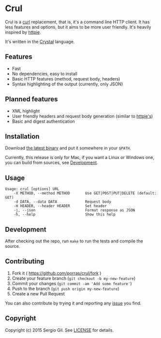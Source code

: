 # Crul

Crul is a [curl](http://curl.haxx.se/) replacement, that is, it's a command line
HTTP client. It has less features and options, but it aims to be more user
friendly. It's heavily inspired by
[httpie](https://github.com/jakubroztocil/httpie).

It's written in the [Crystal](http://crystal-lang.org/) language.

## Features

* Fast
* No dependencies, easy to install
* Basic HTTP features (method, request body, headers)
* Syntax highlighting of the output (currently, only JSON)

## Planned features

* XML highlight
* User friendly headers and request body generation (similar to
[httpie's](https://github.com/jakubroztocil/httpie#request-items))
* Basic and digest authentication

## Installation

Download [the latest
binary](https://github.com/porras/crul/releases/download/v0.0.1a/crul) and put
it somewhere in your `$PATH`.

Currently, this release is only for Mac, if you want a Linux or Windows one, you
can build from sources, see [Development](#development).

## Usage

    Usage: crul [options] URL
        -X METHOD, --method METHOD       Use GET|POST|PUT|DELETE (default: GET)
        -d DATA, --data DATA             Request body
        -H HEADER, --header HEADER       Set header
        -j, --json                       Format response as JSON
        -h, --help                       Show this help

## Development

After checking out the repo, run `make` to run the tests and compile the source.

## Contributing

1. Fork it ( https://github.com/porras/crul/fork )
2. Create your feature branch (`git checkout -b my-new-feature`)
3. Commit your changes (`git commit -am 'Add some feature'`)
4. Push to the branch (`git push origin my-new-feature`)
5. Create a new Pull Request

You can also contribute by trying it and reporting any
[issue](https://github.com/porras/crul/issues) you find.

## Copyright

Copyright (c) 2015 Sergio Gil. See
[LICENSE](https://github.com/porras/crul/blob/master/LICENSE.txt) for details.
